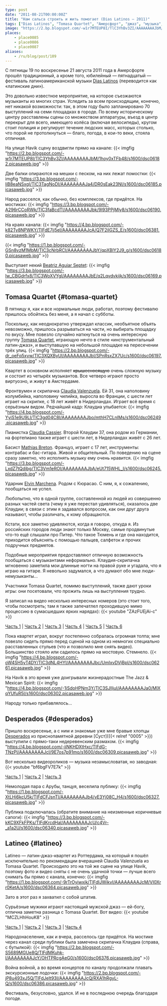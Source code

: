 ```yaml
---
type: post
date: "2011-08-21T00:00:00Z"
title: "Нам сальса строить и жить помогает (Dias Latinos — 2011)"
tags: ["Dias Latinos", "Tomasa Quartet", "Амерсфорт", "джаз", "музыка", "Нидерланды"]
image: "https://2.bp.blogspot.com/-w1r7MTEUP8I/TlC3YhBv3ZI/AAAAAAAAJbM/1hoy0xTFb48/s1600/dsc06182.picasaweb.jpg"
places:
    - place0085
    - place0086
    - place0087
aliases:
    - /ru/blog/post/109
---
```


С пятницы 19 по воскресенье 21 августа 2011 года в Амерсфорте прошёл традиционный, а кроме того, юбилейный — пятнадцатый — фестиваль латиноамериканской музыки [Dias Latinos](http://www.diaslatinos.nl/) (переводится как «латинские дни»).

<!--more-->

Это довольно известное мероприятие, на которое съезжаются музыканты из многих стран. Уследить за всем происходящим, конечно, нет никакой возможности: так, в этом году было запланировано 70 выступлений на семи площадках в городе. По всему историческому центру расставлены сцены со множеством аппаратуры, въезд в центр перекрыт для всего, имеющего колёса (включая велосипеды), кругом стоит полиция и регулирует течение людских масс, которых столько, что порой не протолкнуться — благо, погода, в кои-то веки, стояла отличная.

На улице Havik сцену воздвигли прямо на канале:
{{< imgfig "https://2.bp.blogspot.com/-w1r7MTEUP8I/TlC3YhBv3ZI/AAAAAAAAJbM/1hoy0xTFb48/s1600/dsc06182.picasaweb.jpg" >}}

Две балки опираются на мешки с песком, на них лежат помостки:
{{< imgfig "https://3.bp.blogspot.com/-liB8eaNSxgI/TlC3TagNoDI/AAAAAAAAJa4/DR0sEak23NI/s1600/dsc06185.picasaweb.jpg" >}}

Народ расселся, как обычно, без комплексов, где придётся. На мостиках:
{{< imgfig "https://3.bp.blogspot.com/-A296rCCoRWk/TlC3faBcdTI/AAAAAAAAJbk/9l93PPjMly8/s1600/dsc06190.picasaweb.jpg" >}}

На краях канала:
{{< imgfig "https://4.bp.blogspot.com/-k82Ty8NPWKY/TlFdE7jj5eI/AAAAAAAAJcA/Q7F2ilGZS_E/s1600/dsc06381.picasaweb.jpg" >}}

{{< imgfig "https://1.bp.blogspot.com/-GSn8vzM1MbM/TlC3cNrbRCI/AAAAAAAAJbY/qpXBlY2J9_g/s1600/dsc06180.picasaweb.jpg" >}}

Выступает некий [Beatriz Aguiar Septet](http://www.beatrizaguiar.com/):
{{< imgfig "https://3.bp.blogspot.com/-Iw_CBGdrfx8/TlC3WoXVYgI/AAAAAAAAJbE/q2Lqvdvkijk/s1600/dsc06169.picasaweb.jpg" >}}

## Tomasa Quartet {#tomasa-quartet}

В пятницу я, как и все нормальные люди, работал, поэтому фестивалю пришлось обойтись без меня, а я начал с субботы.

Поскольку, как неоднократно утверждал классик, необъятное объять невозможно, пришлось разрываться на части, но выбирать площадку по вкусу. Мне повезло случайно наткнуться на очень интересную группу [Tomasa Quartet](http://www.tomasaquartet.com/), играющую нечто в стиле «инструментальный латин-джаз», и выступавшую на небольшой площадке на пересечении трёх улиц.
{{< imgfig "https://2.bp.blogspot.com/-dr_oeFq5xyw/TlC3XQXByUI/AAAAAAAAJbI/SPnRsxZX7Uc/s1600/dsc06197.picasaweb.jpg" >}}

Квартет в основном исполняет ~~крышесносящую~~ очень сложную музыку и состоит из четырёх музыкантов. Все четверо играют просто виртуозно, и живут в Амстердаме.

Фронтвумен и скрипачка [Claudia Valenzuela](http://www.myspace.com/claudiavalenzuela). Ей 31, она наполовину колумбийка, наполовину чилийка, выросла во Франции, с шести лет играет на скрипке, с 18 лет живёт в Нидерландах. Играет всё время с серьёзным видом. Редчайший кадр: Клаудиа улыбается:
{{< imgfig "https://4.bp.blogspot.com/-YyiS1e9U9LI/TlC3gd04C8I/AAAAAAAAJbo/mthH7CLnIMs/s1600/dsc06249.picasaweb.jpg" >}}

Пианистка [Claudia Cassier](http://claudiacassier.com/). Второй Клаудии 37, она родом из Германии, на фортепиано также играет с шести лет, в Нидерландах живёт с 26 лет.

Басист [Mathias Breton](http://www.myspace.com/mathiasbreton). Француз, играет с 17 лет, инструменты: контрабас и бас-гитара. Живой и общительный. По поведению на сцене сразу заметно, что исполнять музыку ему очень нравится.
{{< imgfig "https://3.bp.blogspot.com/-LxdZ7tQdibg/TlC3Vm1eROI/AAAAAAAAJbA/eUt715WHL_I/s1600/dsc06245.picasaweb.jpg" >}}

Ударник [Elvin Marchena](http://www.myspace.com/elvinmarchena). Родом с Кюрасао. С ним, я, к сожалению, пообщаться не успел.

Любопытно, что в одной группе, составленной из людей из совершенно разных частей света (чему я уже перестал удивляться), оказалось две Клаудии; в связи с этим я задавался вопросом, как они друг друга называют, чтобы различать, к кому обращаются.

Кстати, все заметно удивляются, когда я говорю, откуда я. Из российских городов люди знают только Москву, самые продвинутые что-то ещё слышали про Питер. Что такое Тюмень и где она находится, приходится объяснять с помощью пальцев, салфеток и прочих подручных предметов.

Подобные мероприятия предоставляют отличную возможность пообщаться с музыкантами неформально. Клаудия-скрипачка мгновенно заметила мои длинные ногти на правой руке и угадала, что я играю на гитаре. Я невольно задумался, а что думают обо мне люди-немузыканты…

Участники Tomasa Quartet, помимо выступлений, также дают уроки игры: они посетовали, что прожить лишь на выступления трудно.

Я записал на видео несколько интересных номеров (это стоит того, чтобы посмотреть; там я также запечатлел проходившую мимо процессию в сумасшедших ярких нарядах):
{{< youtube "ZAzFUEjAi-c" >}}

[Часть 1](http://www.youtube.com/watch?v=ZAzFUEjAi-c) | [Часть 2](http://www.youtube.com/watch?v=7RRzuBoPOOc) | [Часть 3](http://www.youtube.com/watch?v=Uf0k1XrPLhw) | [Часть 4](http://www.youtube.com/watch?v=PtNQ3ZCjsek) | [Часть 5](http://www.youtube.com/watch?v=Rc4p13b2RM8) | [Часть 6](http://www.youtube.com/watch?v=qAtkOrgQXn8)

Пока квартет играл, вокруг постепенно собралась огромная толпа; мне повезло сидеть прямо перед сценой на одном из немногих специально расставленных стульев (что и позволило мне снять видео). Большинство стояло или садилось прямо на мостовую. Стемнело.
{{< imgfig "https://4.bp.blogspot.com/-oW4SH5yT4DY/TlC3dNL4HYI/AAAAAAAAJbc/UmIxvDVjBpI/s1600/dsc06261.picasaweb.jpg" >}}

На Havik в это время уже доигрывали жизнерадостные The Jazz & Mexican Spirit:
{{< imgfig "https://4.bp.blogspot.com/-1iSdoHPNm3Y/TlC3SJlIjuI/AAAAAAAAJa0/MlXqYUfuR5I/s1600/dsc06302.picasaweb.jpg" >}}

Народу только прибавлялось…

## Desperados {#desperados}

Пришло воскресенье, а с ним и знакомые уже мне бравые хлопцы [Desperados](http://www.desperados-music.com/) из приснопамятной деревни [Суст]({{< relref "0005" >}}) выступили с прямо-таки недеревенским размахом.
{{< imgfig "https://4.bp.blogspot.com/-iiNKHDXtHxc/TlFdG-TNzPI/AAAAAAAAJcI/9E7os7p91mo/s1600/dsc06309.picasaweb.jpg" >}}

Вот несколько видеороликов — музыка незамысловатая, но заводная:
{{< youtube "bf6bgFV7E7k" >}}

[Часть 1](http://www.youtube.com/watch?v=bf6bgFV7E7k) | [Часть 2](http://www.youtube.com/watch?v=7SBBRZpuJy8) | [Часть 3](http://www.youtube.com/watch?v=bIvqUf6o6aQ)

Немолодая пара с Арубы, танцуя, веселила публику:
{{< imgfig "https://1.bp.blogspot.com/-XtLHi6kcU5k/TlFdCFJsnTI/AAAAAAAAJb4/vE3Yj08C_H4/s1600/dsc06327.picasaweb.jpg" >}}

Публика подключалась (обратите внимание на неизменные коричневые сапоги):
{{< imgfig "https://3.bp.blogspot.com/-kKC9XFkFPKs/TlFdKrcdHaI/AAAAAAAAJcU/c4Vr-_a1a2U/s1600/dsc06340.picasaweb.jpg" >}}

## Latineo {#latineo}

Latineo — латин-джаз-квартет из Роттердама, на который я пошёл исключительно по рекомендации вчерашней Claudia Valenzuela из Tomasa Quartet. Происходило это на той же сцене на улице Havik, поэтому фото и видео сняты с не очень удачной точки — лучше всего снимать бы прямо с канала, конечно:
{{< imgfig "https://1.bp.blogspot.com/-9rTrOyiwxjk/TlFdIJWikvI/AAAAAAAAJcM/VI0Xrr0KetA/s1600/dsc06364.picasaweb.jpg" >}}

Зато в этот раз я захватил с собой штатив.

Сурьёзные мужики играют настоящий мужской джаз — ей-богу, отлична заметна разница с Tomasa Quartet. Вот видео:
{{< youtube "MCZLHhHouK8" >}}

[Часть 1](http://www.youtube.com/watch?v=MCZLHhHouK8) | [Часть 2](http://www.youtube.com/watch?v=ox_D6TT4Tp8) | [Часть 3](http://www.youtube.com/watch?v=pBkwuU0TfxY) | [Часть 4](http://www.youtube.com/watch?v=EQ6W7ZTioXs)

Народонаселение, как и вчера, расселось где придётся. На мостике через канал среди публики была замечена скрипачка Клаудиа (справа, с бутылкой):
{{< imgfig "https://2.bp.blogspot.com/-S5689MGUe8Q/TlFdMKuhk-I/AAAAAAAAJcY/OHTPRcgAeG0/s1600/dsc06376.picasaweb.jpg" >}}

Война войной, а во время концертов по каналу продолжали плавать экскурсионные лодочки:
{{< imgfig "https://2.bp.blogspot.com/-jP8u493xJ5Q/TlFdJeIt93I/AAAAAAAAJcQ/RXA1hRgyL-Q/s1600/dsc06386.picasaweb.jpg" >}}

Фестиваль, безусловно, удался. И не в последнюю очередь благодаря погоде.
